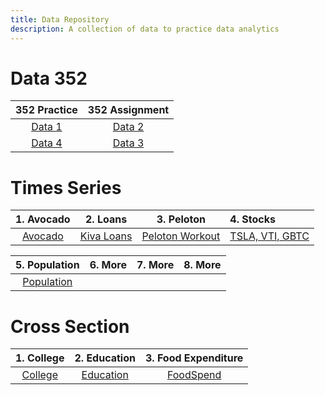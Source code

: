 ```yaml
---
title: Data Repository
description: A collection of data to practice data analytics
---
```


# Data 352

|352 Practice|352 Assignment|
|:-:|:-:|
|[Data 1](Data1.html)|[Data 2](Data2.html)|
|[Data 4](Data4.html)|[Data 3](Data3.html)|

# Times Series

|1. Avocado|2. Loans|3. Peloton|4. Stocks|
|:--------:|:------:|:--------:|:--------|
|[Avocado](avocado2020.csv)|[Kiva Loans](KivaLoans.csv)|[Peloton Workout](peloton.csv)|[TSLA, VTI, GBTC](Stocks.csv)|

|5. Population|6. More|7. More|8. More|
|:-----------:|:------:|:--------:|:--------|
|[Population](Population.csv)|

# Cross Section

|1. College|2. Education|3. Food Expenditure|
|:--------:|:----------:|:-----------------:|
|[College](College.csv)|[Education](Education.csv)|[FoodSpend](FoodSpend.csv)|
